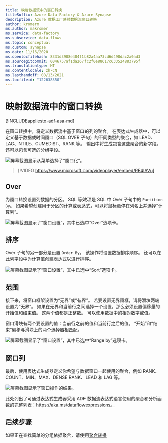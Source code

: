 ```yaml
---
title: 映射数据流中的窗口转换
titleSuffix: Azure Data Factory & Azure Synapse
description: Azure 数据工厂映射数据流窗口转换
author: kromerm
ms.author: makromer
ms.service: data-factory
ms.subservice: data-flows
ms.topic: conceptual
ms.custom: synapse
ms.date: 11/16/2020
ms.openlocfilehash: 8331d3908e484f1b82a4aa73cd6d498dac2a0ad3
ms.sourcegitcommit: 0046757af1da267fc2f0e88617c633524883795f
ms.translationtype: HT
ms.contentlocale: zh-CN
ms.lasthandoff: 08/13/2021
ms.locfileid: "122638350"
---
```

# <a name="window-transformation-in-mapping-data-flow"></a>映射数据流中的窗口转换

[!INCLUDE[appliesto-adf-asa-md](includes/appliesto-adf-asa-md.md)]

在窗口转换中，将定义数据流中基于窗口的列的聚合。 在表达式生成器中，可以定义基于数据或时间窗口（SQL OVER 子句）的不同类型的聚合，如 LEAD、LAG、NTILE、CUMEDIST、RANK 等。 输出中将生成包含这些聚合的新字段。 还可以包含可选的分组字段。

![屏幕截图显示从菜单选择了“窗口化”。](media/data-flow/windows1.png "windows 1")

> [!VIDEO https://www.microsoft.com/videoplayer/embed/RE4IAVu]

## <a name="over"></a>Over
为窗口转换设置列数据的分区。 SQL 等效项是 SQL 中 Over 子句中的 ```Partition By```。 如果希望创建用于分区的计算或表达式，可以将鼠标悬停在列名上并选择“计算列”。

![屏幕截图显示了“窗口设置”，其中已选中“Over”选项卡。](media/data-flow/windows4.png "windows 4")

## <a name="sort"></a>排序
Over 子句的另一部分是设置 ```Order By```。 该操作将设置数据排序顺序。 还可以在此列字段中为计算值创建表达式以进行排序。

![屏幕截图显示了“窗口设置”，其中已选中“Sort”选项卡。](media/data-flow/windows5.png "windows 5")

## <a name="range-by"></a>范围
接下来，将窗口框架设置为“无界”或“有界”。 若要设置无界窗框，请将滑块两端设置为“无界”。 如果在无界和当前行之间选择一个设置，那么必须设置偏移量的开始值和结束值。 这两个值都是正整数。 可以使用数据中的相对数字或值。

窗口滑块有两个要设置的值：当前行之前的值和当前行之后的值。 “开始”和“结束”偏移与滑块上的两个选择器相匹配。

![屏幕截图显示了“窗口设置”，其中已选中“Range by”选项卡。](media/data-flow/windows6.png "windows 6")

## <a name="window-columns"></a>窗口列
最后，使用表达式生成器定义你希望与数据窗口一起使用的聚合，例如 RANK、COUNT、MIN、MAX、DENSE RANK、LEAD 和 LAG 等。

![屏幕截图显示了窗口操作的结果。](media/data-flow/windows7.png "windows 7")

此处列出了可通过表达式生成器采用 ADF 数据流表达式语言使用的聚合和分析函数的完整列表：https://aka.ms/dataflowexpressions。

## <a name="next-steps"></a>后续步骤

如果正在查找简单的分组依据聚合，请使用[聚合转换](data-flow-aggregate.md)
